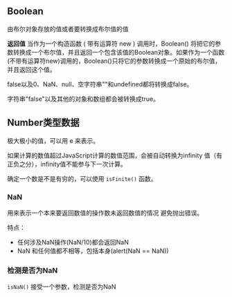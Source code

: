 ## Boolean

由布尔对象存放的值或者要转换成布尔值的值

**返回值** 当作为一个构造函数 ( 带有运算符 new ) 调用时，Boolean() 将把它的参数转换成一个布尔值，并且返回一个包含该值的Boolean对象。如果作为一个函数(不带有运算符new)调用的，Boolean()只将它的参数转换成一个原始的布尔值，并且返回这个值。

false以及0、NaN、null、空字符串""和undefined都将转换成false。

字符串"false"以及其他的对象和数组都会被转换成true。

## Number类型数据

极大极小的值，可以用 e 来表示。

如果计算的数值超过JavaScript计算的数值范围，会被自动转换为infinity 值（有正负之分），infinity值不能参与下一次计算。

确定一个数是不是有穷的，可以使用 `isFinite()` 函数。

### NaN

用来表示一个本来要返回数值的操作数未返回数值的情况 避免抛出错误。

特点：

- 任何涉及NaN操作(NaN/10)都会返回NaN
- NaN 和任何值都不相等，包括本身(alert(NaN == NaN))

### 检测是否为NaN

`isNaN()` 接受一个参数，检测是否为NaN

### 保留指定位数的小数

将 `num.tofixed(2)` 保留两位有效数字，返回值的类型为 string 

`parseInt(num)`  对数据取整

### 数据类型转换

- `Number(str)`  将字符型数据，转化为数字

- 数组和多个数字之间的转化可以通过`...arr` 或者`...6,35,27` 实现

## String类型数据

所有的接口都只能返回新的字符串，无法修改原字符串

### 大小写转换

- `str.toUpperCase()`
- `str.toLowerCase()`

### 截取字符

- **获取单个字符**
  - `str.charAt(i)`  得到第 `i` 个字符下标
  - `str.charCodeAt(i)`  第 `i` 个字符的编码
-  **截取多个字符**
  - `str.slice(start,end)`  截取 `[start,end)` 间的数据，支持负数，此时为从后向前截取，不传`end` 则向后截取所有字符。
  - `str.substring(start,end)` 截取 `[start,end) `间的数据,不支持负数
  - `str.substr(start,i)` 从 start 开始截取 `i` 个数据

### 查找关键词出现位置

`str.indexOf('key',start)` 

从 `start` 开始查找关键词 `key` ，查找失败返回 `-1` ；`start` 可以省略

```js
var str = '从前有一座山，山上有座庙'
console.log(str.indexOf('有',4)) // 基本用法
// 查找最后一个"有"
for (let i = str.length; i > 0; i--) {
  if (str.indexOf('山', i) != -1){
    console.log(str.indexOf('山', i))
    break
  } 
}
```

> 优点：可以指定开始位置
>
> 缺点：不支持正则，只能查找一个关键字
>
> 查找最后一个关键字的 `str.lastIndexOf('keyword')`

### 判断关键字是否符合

`str.search(/正则/)` 

返回关键词位置，找不到返回 `-1` (此方法不支持正则关键字`g`)

### 获取所有符合内容

`str.match(/正则/g)`

找不到则返回 `null` ，找到返回包含所有关键词的数组

### 获取下标和内容

`regexp.exec(str)`

### 字符串分割

`str.split('str')` 

以 `str` 为分隔条件，将字符串分割，如果内容为空，则全部分割。返回值是一个数组

`str.split(/正则/)`

## Null & Undefined

### null

表示一个空指针，也是使用 `typeof()` 操作符检测 null 会返回 object 的原因

定义一个变量在将来用于保存对象，那么最好将变量初始化为 null 

## Math对象上的方法

| 方法            | 作用                                 |
| --------------- | ------------------------------------ |
| `Math.abs()`    | 返回取绝对值                         |
| `Math.max()`    | 返回最大的参数，传入逗号分割的多个值 |
| `Math.min()`    | 返回最小的参数，传入逗号分割的多个值 |
| `Math.round()`  | 舍入到最接近的整数                   |
| `Math.ceil()`   | 返回向上取整的值                     |
| `Math.floor()`  | 返回向下取整的值                     |
| `Math.random()` | 返回值为随机数，无需传入值           |

# Object类型

## 数组

为内存中多个连续的值存储多个数据的存储控件